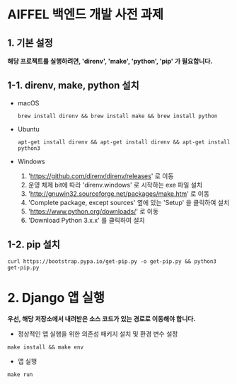 # AIFFEL 백엔드 개발 사전 과제

## 1. 기본 설정

**해당 프로젝트를 실행하려면, 'direnv', 'make', 'python', 'pip' 가 필요합니다.**

## 1-1. direnv, make, python 설치

- macOS
    ```
    brew install direnv && brew install make && brew install python
    ```

- Ubuntu
    ```
    apt-get install direnv && apt-get install direnv && apt-get install python3
    ```

- Windows
    1. 'https://github.com/direnv/direnv/releases' 로 이동
    2. 운영 체제 bit에 따라 'direnv.windows' 로 시작하는 exe 파일 설치
    3. 'http://gnuwin32.sourceforge.net/packages/make.htm' 로 이동
    4. 'Complete package, except sources' 옆에 있는 'Setup' 을 클릭하여 설치
    5. 'https://www.python.org/downloads/' 로 이동
    6. 'Download Python 3.x.x' 를 클릭하여 설치

## 1-2. pip 설치

```
curl https://bootstrap.pypa.io/get-pip.py -o get-pip.py && python3 get-pip.py
```

# 2. Django 앱 실행

**우선, 해당 저장소에서 내려받은 소스 코드가 있는 경로로 이동해야 합니다.**

- 정상적인 앱 실행을 위한 의존성 패키지 설치 및 환경 변수 설정

```
make install && make env
```

- 앱 실행

```
make run
```
